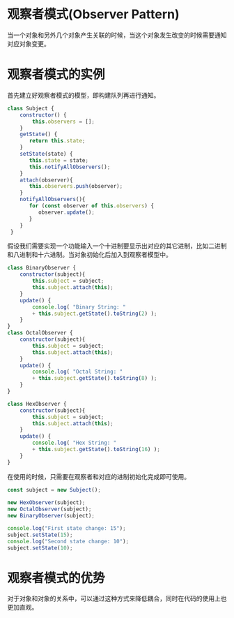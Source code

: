 # 观察者模式(Observer Pattern)
当一个对象和另外几个对象产生关联的时候，当这个对象发生改变的时候需要通知对应对象变更。

# 观察者模式的实例
首先建立好观察者模式的模型，即构建队列再进行通知。
```js
class Subject {
    constructor() {
        this.observers = [];
    }
    getState() {
       return this.state;
    }
    setState(state) {
       this.state = state;
       this.notifyAllObservers();
    }
    attach(observer){
       this.observers.push(observer);      
    }
    notifyAllObservers(){
       for (const observer of this.observers) {
          observer.update();
       }
    }  
 }
```
假设我们需要实现一个功能输入一个十进制要显示出对应的其它进制，比如二进制和八进制和十六进制。当对象初始化后加入到观察者模型中。
```js
class BinaryObserver {
    constructor(subject){
        this.subject = subject;
        this.subject.attach(this);
    }
    update() {
        console.log( "Binary String: " 
        + this.subject.getState().toString(2) ); 
    }
}
class OctalObserver {
    constructor(subject){
        this.subject = subject;
        this.subject.attach(this);
    }
    update() {
        console.log( "Octal String: " 
        + this.subject.getState().toString(8) ); 
    }
}

class HexObserver {
    constructor(subject){
        this.subject = subject;
        this.subject.attach(this);
    }
    update() {
        console.log( "Hex String: " 
        + this.subject.getState().toString(16) ); 
    }
}
```
在使用的时候，只需要在观察者和对应的进制初始化完成即可使用。
```js
const subject = new Subject();
 
new HexObserver(subject);
new OctalObserver(subject);
new BinaryObserver(subject);

console.log("First state change: 15");   
subject.setState(15);
console.log("Second state change: 10");  
subject.setState(10);
```

# 观察者模式的优势
对于对象和对象的关系中，可以通过这种方式来降低耦合，同时在代码的使用上也更加直观。